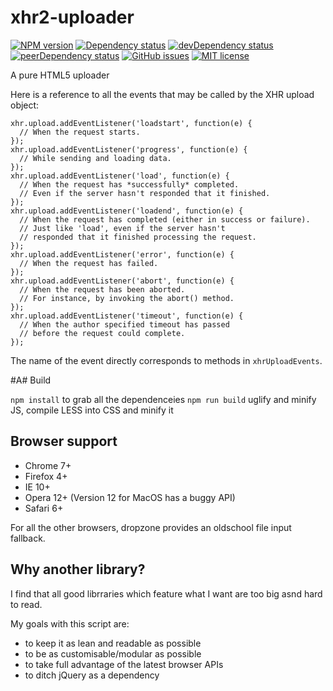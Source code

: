 # xhr2-uploader

[![NPM version][npm-image]][npm-link]
[![Dependency status][deps-image]][deps-link]
[![devDependency status][devdeps-image]][devdeps-link]
[![peerDependency status][peerdeps-image]][peerdeps-link]
[![GitHub issues](https://img.shields.io/github/issues/live627/xhr2-uploader.svg)](https://github.com/live627/xhr2-uploader/issues)
[![MIT license](http://img.shields.io/badge/license-MIT-blue.svg)](http://opensource.org/licenses/MIT)

A pure HTML5 uploader

Here is a reference to all the events that may be called by the XHR upload object:

    xhr.upload.addEventListener('loadstart', function(e) {
      // When the request starts.
    });
    xhr.upload.addEventListener('progress', function(e) {
      // While sending and loading data.
    });
    xhr.upload.addEventListener('load', function(e) {
      // When the request has *successfully* completed.
      // Even if the server hasn't responded that it finished.
    });
    xhr.upload.addEventListener('loadend', function(e) {
      // When the request has completed (either in success or failure).
      // Just like 'load', even if the server hasn't
      // responded that it finished processing the request.
    });
    xhr.upload.addEventListener('error', function(e) {
      // When the request has failed.
    });
    xhr.upload.addEventListener('abort', function(e) {
      // When the request has been aborted.
      // For instance, by invoking the abort() method.
    });
    xhr.upload.addEventListener('timeout', function(e) {
      // When the author specified timeout has passed
      // before the request could complete.
    });

The name of the event directly corresponds to methods in `xhrUploadEvents`.

#A# Build

`npm install` to grab all the dependenceies
`npm run build` uglify and minify JS, compile LESS into CSS and minify it


## Browser support

- Chrome 7+
- Firefox 4+
- IE 10+
- Opera 12+ (Version 12 for MacOS has a buggy API)
- Safari 6+

For all the other browsers, dropzone provides an oldschool file input fallback.

## Why another library?

I find that all good librraries which feature what I want are too big asnd hard to read.

My goals with this script are:
- to keep it as lean and readable as possible
- to be as customisable/modular as possible
- to take full advantage of the latest browser APIs
- to ditch jQuery as a dependency

[npm-image]: https://img.shields.io/npm/v/xhr2-uploader.svg?style=flat
[npm-link]: https://npmjs.org/package/xhr2-uploader
[deps-image]: https://img.shields.io/david/live627/xhr2-uploader.svg?style=flat
[deps-link]: https://david-dm.org/live627/xhr2-uploader
[devdeps-image]: https://img.shields.io/david/dev/live627/xhr2-uploader.svg?style=flat
[devdeps-link]: https://david-dm.org/live627/xhr2-uploader#info=peerDependencies
[peerdeps-image]: https://img.shields.io/david/peer/live627/xhr2-uploader.svg?style=flat
[peerdeps-link]: https://david-dm.org/live627/xhr2-uploader#info=peerDependencies